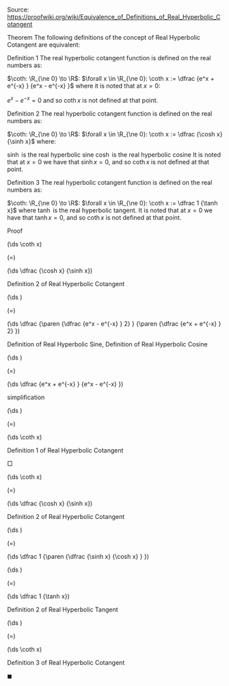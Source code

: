 # 

Source: https://proofwiki.org/wiki/Equivalence_of_Definitions_of_Real_Hyperbolic_Cotangent



Theorem
The following definitions of the concept of Real Hyperbolic Cotangent are equivalent:

Definition 1
The real hyperbolic cotangent function is defined on the real numbers as:

$\coth: \R_{\ne 0} \to \R$:
$\forall x \in \R_{\ne 0}: \coth x := \dfrac {e^x + e^{-x} } {e^x - e^{-x} }$
where it is noted that at $x = 0$:

$e^x - e^{-x} = 0$
and so $\coth x$ is not defined at that point.

Definition 2
The real hyperbolic cotangent function is defined on the real numbers as:

$\coth: \R_{\ne 0} \to \R$:
$\forall x \in \R_{\ne 0}: \coth x := \dfrac {\cosh x} {\sinh x}$
where:

$\sinh$ is the real hyperbolic sine
$\cosh$ is the real hyperbolic cosine
It is noted that at $x = 0$ we have that $\sinh x = 0$, and so $\coth x$ is not defined at that point.

Definition 3
The real hyperbolic cotangent function is defined on the real numbers as:

$\coth: \R_{\ne 0} \to \R$:
$\forall x \in \R_{\ne 0}: \coth x := \dfrac 1 {\tanh x}$
where $\tanh$ is the real hyperbolic tangent.
It is noted that at $x = 0$ we have that $\tanh x = 0$, and so $\coth x$ is not defined at that point.


Proof













\(\ds \coth x\)

\(=\)







\(\ds \dfrac {\cosh x} {\sinh x}\)





Definition 2 of Real Hyperbolic Cotangent














\(\ds \)

\(=\)







\(\ds \dfrac {\paren {\dfrac {e^x - e^{-x} } 2} } {\paren {\dfrac {e^x + e^{-x} } 2} }\)





Definition of Real Hyperbolic Sine, Definition of Real Hyperbolic Cosine














\(\ds \)

\(=\)







\(\ds \dfrac {e^x + e^{-x} } {e^x - e^{-x} }\)





simplification














\(\ds \)

\(=\)







\(\ds \coth x\)





Definition 1 of Real Hyperbolic Cotangent



$\Box$















\(\ds \coth x\)

\(=\)







\(\ds \dfrac {\cosh x} {\sinh x}\)





Definition 2 of Real Hyperbolic Cotangent














\(\ds \)

\(=\)







\(\ds \dfrac 1 {\paren {\dfrac {\sinh x} {\cosh x} } }\)




















\(\ds \)

\(=\)







\(\ds \dfrac 1 {\tanh x}\)





Definition 2 of Real Hyperbolic Tangent














\(\ds \)

\(=\)







\(\ds \coth x\)





Definition 3 of Real Hyperbolic Cotangent



$\blacksquare$






